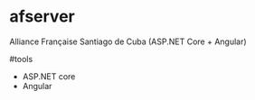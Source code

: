 # afserver
Alliance Française Santiago de Cuba (ASP.NET Core + Angular)

#tools
- ASP.NET core
- Angular
